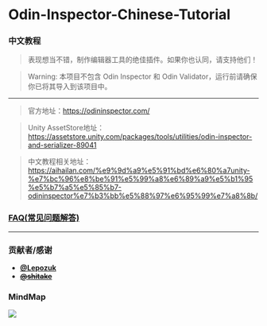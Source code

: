 # Odin-Inspector-Chinese-Tutorial
### 中文教程
> 表现想当不错，制作编辑器工具的绝佳插件。如果你也认同，请支持他们！

> Warning: 本项目不包含 Odin Inspector 和 Odin Validator，运行前请确保你已将其导入到该项目中。
---------------

> 官方地址：https://odininspector.com/

> Unity AssetStore地址：https://assetstore.unity.com/packages/tools/utilities/odin-inspector-and-serializer-89041

> 中文教程相关地址：https://aihailan.com/%e9%9d%a9%e5%91%bd%e6%80%a7unity-%e7%bc%96%e8%be%91%e5%99%a8%e6%89%a9%e5%b1%95%e5%b7%a5%e5%85%b7-odininspector%e7%b3%bb%e5%88%97%e6%95%99%e7%a8%8b/

### [FAQ(常见问题解答)](https://www.jianshu.com/p/c8bbff58c289)

******************

### 贡献者/感谢
  * **[@Lepozuk](https://github.com/Lepozuk)**
  * ~~**[@shitake]()**~~
  
### MindMap

![](https://github.com/su9257/Odin-Inspector-Chinese-Tutorial/blob/master/Assets/MarkDown/MindMap/Unity%20Attribute%20Inspecator.png)
